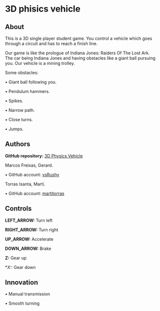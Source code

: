 # 3D phisics vehicle

## About
This is a 3D single player student game. You control a vehicle which goes through a circuit and has to reach a finish line.

Our game is like the prologue of Indiana Jones: Raiders Of The Lost Ark. The car being Indiana Jones and having obstacles like a giant ball pursuing you. Our vehicle is a mining trolley.

Some obstacles:

• Giant ball following you.

• Pendulum hammers.

• Spikes.

• Narrow path.

• Close turns.

• Jumps.

## Authors

**GitHub repository:** [3D Physics Vehicle](https://github.com/martitorras/3D-phisics-vehicle)

Marcos Freixas, Gerard.

• GitHub account: [vsRushy](https://github.com/vsRushy)

Torras Isanta, Martí.

• GitHub account: [martitorras](https://github.com/martitorras)

## Controls

**LEFT_ARROW:** Turn left

**RIGHT_ARROW:** Turn right

**UP_ARROW:** Accelerate

**DOWN_ARROW:** Brake

**Z:** Gear up

**X::* Gear down

## Innovation

• Manual transmission

• Smooth turning